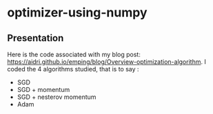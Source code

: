 # optimizer-using-numpy

## Presentation  

Here is the code associated with my blog post: https://aidri.github.io/emping/blog/Overview-optimization-algorithm.
I coded the 4 algorithms studied, that is to say : 
- SGD
- SGD + momentum
- SGD + nesterov momentum
- Adam
